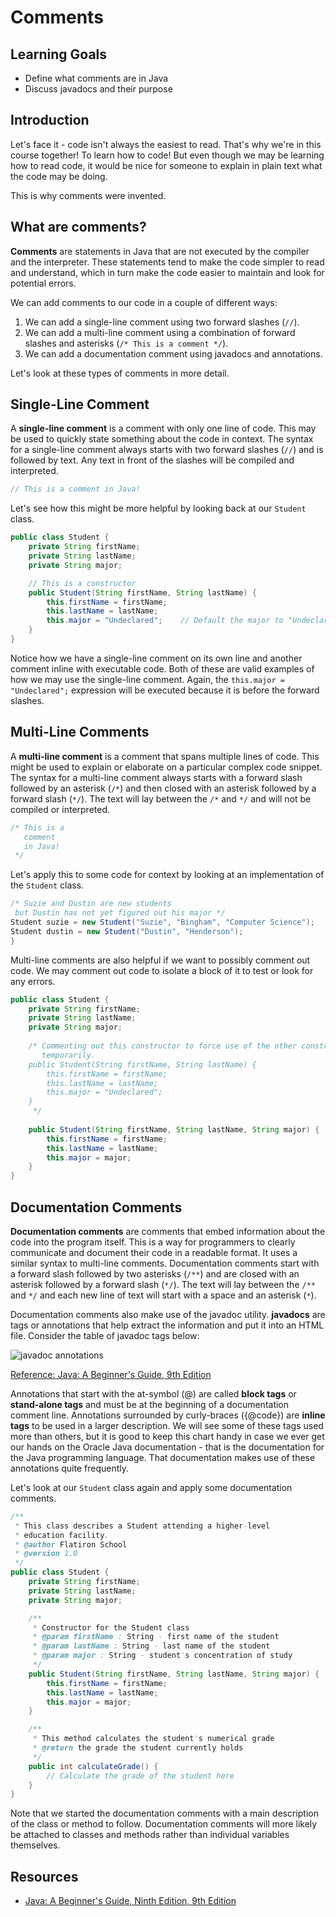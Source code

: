 # Comments

## Learning Goals

- Define what comments are in Java
- Discuss javadocs and their purpose

## Introduction

Let's face it - code isn't always the easiest to read. That's why we're in this
course together! To learn how to code! But even though we may be learning how
to read code, it would be nice for someone to explain in plain text what the
code may be doing.

This is why comments were invented.

## What are comments?

**Comments** are statements in Java that are not executed by the compiler and
the interpreter. These statements tend to make the code simpler to read and
understand, which in turn make the code easier to maintain and look for
potential errors.

We can add comments to our code in a couple of different ways:

1. We can add a single-line comment using two forward slashes (`//`).
2. We can add a multi-line comment using a combination of forward slashes and
asterisks (`/* This is a comment */`).
3. We can add a documentation comment using javadocs and annotations.

Let's look at these types of comments in more detail.

## Single-Line Comment

A **single-line comment** is a comment with only one line of code.
This may be used to quickly state something about the code in context.
The syntax for a single-line comment always starts with two forward slashes
(`//`) and is followed by text. Any text in front of the slashes will be
compiled and interpreted.

```java
// This is a comment in Java!
```

Let's see how this might be more helpful by looking back at our `Student` class.

```java
public class Student {
    private String firstName;
    private String lastName;
    private String major;

    // This is a constructor
    public Student(String firstName, String lastName) {
        this.firstName = firstName;
        this.lastName = lastName;
        this.major = "Undeclared";    // Default the major to "Undeclared"
    }
}
```

Notice how we have a single-line comment on its own line and another
comment inline with executable code. Both of these are valid examples of how
we may use the single-line comment. Again, the `this.major = "Undeclared";`
expression will be executed because it is before
the forward slashes.

## Multi-Line Comments

A **multi-line comment** is a comment that spans multiple lines of code.
This might be used to explain or elaborate on a particular complex code snippet.
The syntax for a multi-line comment always starts with a forward slash followed
by an asterisk (`/*`) and then closed with an asterisk followed by a forward
slash (`*/`). The text will lay between the `/*` and `*/` and will not be
compiled or interpreted.

```java
/* This is a 
   comment
   in Java!     
 */
```

Let's apply this to some code for context by looking at an implementation of the
`Student` class.

```java
/* Suzie and Dustin are new students
 but Dustin has not yet figured out his major */
Student suzie = new Student("Suzie", "Bingham", "Computer Science");
Student dustin = new Student("Dustin", "Henderson");
}
```

Multi-line comments are also helpful if we want to possibly comment out code.
We may comment out code to isolate a block of it to test or look for any
errors.

```java
public class Student {
    private String firstName;
    private String lastName;
    private String major;
    
    /* Commenting out this constructor to force use of the other constructor
       temporarily.
    public Student(String firstName, String lastName) {
        this.firstName = firstName;
        this.lastName = lastName;
        this.major = "Undeclared";
    }
     */
    
    public Student(String firstName, String lastName, String major) {
        this.firstName = firstName;
        this.lastName = lastName;
        this.major = major;
    }
}
```

## Documentation Comments

**Documentation comments** are comments that embed information about the code
into the program itself. This is a way for programmers to clearly communicate
and document their code in a readable format. It uses a similar syntax to
multi-line comments. Documentation comments start with a forward slash
followed by two asterisks (`/**`) and are closed with an asterisk followed by
a forward slash (`*/`). The text will lay between the `/**` and `*/` and each
new line of text will start with a space and an asterisk (`*`).

Documentation comments also make use of the javadoc utility. **javadocs** are
tags or annotations that help extract the information and put it into an HTML
file. Consider the table of javadoc tags below:

![javadoc annotations](https://curriculum-content.s3.amazonaws.com/java-mod-1/comments/Javadoc-Annotations.png)

[Reference: Java: A Beginner's Guide, 9th Edition](https://learning.oreilly.com/library/view/java-a-beginners/9781260463569/appb.xhtml#lev1_385)

Annotations that start with the at-symbol (@) are called **block tags** or
**stand-alone tags** and must be at the beginning of a documentation comment
line. Annotations surrounded by curly-braces ({@code}) are **inline tags** to
be used in a larger description. We will see some of these tags used more than
others, but it is good to keep this chart handy in case we ever get our hands
on the Oracle Java documentation - that is the documentation for the Java
programming language. That documentation makes use of these annotations quite
frequently.

Let's look at our `Student` class again and apply some documentation comments.

```java
/**
 * This class describes a Student attending a higher-level
 * education facility.
 * @author Flatiron School
 * @version 1.0
 */
public class Student {
    private String firstName;
    private String lastName;
    private String major;

    /**
     * Constructor for the Student class
     * @param firstName : String - first name of the student
     * @param lastName : String - last name of the student
     * @param major : String - student's concentration of study
     */
    public Student(String firstName, String lastName, String major) {
        this.firstName = firstName;
        this.lastName = lastName;
        this.major = major;
    }

    /**
     * This method calculates the student's numerical grade
     * @return the grade the student currently holds
     */
    public int calculateGrade() {
        // Calculate the grade of the student here
    }
}
```

Note that we started the documentation comments with a main description of the
class or method to follow. Documentation comments will more likely be attached
to classes and methods rather than individual variables themselves.

## Resources

- [Java: A Beginner's Guide, Ninth Edition, 9th Edition](https://learning.oreilly.com/library/view/java-a-beginners/9781260463569/)
